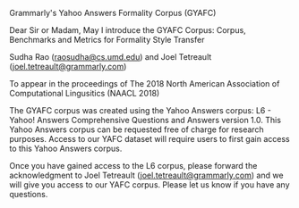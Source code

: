 Grammarly's Yahoo Answers Formality Corpus (GYAFC)

Dear Sir or Madam, May I introduce the GYAFC Corpus: Corpus, Benchmarks and Metrics for Formality Style Transfer

Sudha Rao (raosudha@cs.umd.edu) and Joel Tetreault (joel.tetreault@grammarly.com)

To appear in the proceedings of The 2018 North American Association of Computational Lingusitics (NAACL 2018)

The GYAFC corpus was created using the Yahoo Answers corpus: L6 - Yahoo! Answers Comprehensive Questions and Answers version 1.0. This Yahoo Answers corpus can be requested free of charge for research purposes. Access to our YAFC dataset will require users to first gain access to this Yahoo Answers corpus.

Once you have gained access to the L6 corpus, please forward the acknowledgment to Joel Tetreault (joel.tetreault@grammarly.com) and we will give you access to our YAFC corpus. Please let us know if you have any questions.
